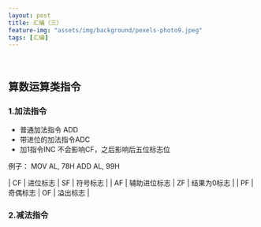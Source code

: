 ```yaml
---
layout: post
title: 汇编（三）
feature-img: "assets/img/background/pexels-photo9.jpeg"
tags: [汇编]
---
```


<br>

## 算数运算类指令

### 1.加法指令

* 普通加法指令 ADD
* 带进位的加法指令ADC 
* 加1指令INC 不会影响CF，之后影响后五位标志位 

例子：
MOV AL, 78H
ADD AL, 99H


| CF | 进位标志 | SF | 符号标志 |
| AF | 辅助进位标志 | ZF | 结果为0标志 |
| PF | 奇偶标志 | OF | 溢出标志 |

### 2.减法指令

